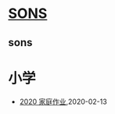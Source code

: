 # [SONS](https://wongoo.github.io/sons)

## sons
# 小学
* [2020 家庭作业](/shutu/2020/2020-home-work),2020-02-13
